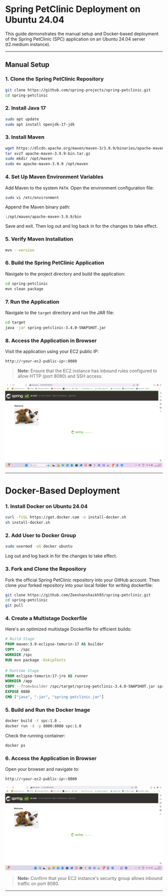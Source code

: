 # Spring PetClinic Deployment on Ubuntu 24.04

This guide demonstrates the manual setup and Docker-based deployment of the Spring PetClinic (SPC) application on an Ubuntu 24.04 server (t2.medium instance).

---

## Manual Setup

### 1. Clone the Spring PetClinic Repository

```bash
git clone https://github.com/spring-projects/spring-petclinic.git
cd spring-petclinic
```

### 2. Install Java 17

```bash
sudo apt update 
sudo apt install openjdk-17-jdk
```

### 3. Install Maven

```bash
wget https://dlcdn.apache.org/maven/maven-3/3.9.9/binaries/apache-maven-3.9.9-bin.tar.gz
tar xvzf apache-maven-3.9.9-bin.tar.gz
sudo mkdir /opt/maven
sudo mv apache-maven-3.9.9 /opt/maven
```

### 4. Set Up Maven Environment Variables

Add Maven to the system `PATH`. Open the environment configuration file:

```bash
sudo vi /etc/environment
```

Append the Maven binary path:

```
:/opt/maven/apache-maven-3.9.9/bin
```

Save and exit. Then log out and log back in for the changes to take effect.

### 5. Verify Maven Installation

```bash
mvn --version
```

### 6. Build the Spring PetClinic Application

Navigate to the project directory and build the application:

```bash
cd spring-petclinic
mvn clean package
```

### 7. Run the Application

Navigate to the `target` directory and run the JAR file:

```bash
cd target
java -jar spring-petclinic-3.4.0-SNAPSHOT.jar
```

### 8. Access the Application in Browser

Visit the application using your EC2 public IP:

```bash
http://<your-ec2-public-ip>:8080
```

> **Note:** Ensure that the EC2 instance has inbound rules configured to allow HTTP (port 8080) and SSH access.

![Spring PetClinic Manual](images/image.png)

---

# Docker-Based Deployment

### 1. Install Docker on Ubuntu 24.04

```bash
curl -fsSL https://get.docker.com -o install-docker.sh
sh install-docker.sh
```

### 2. Add User to Docker Group

```bash
sudo usermod -aG docker ubuntu
```

Log out and log back in for the changes to take effect.

### 3. Fork and Clone the Repository

Fork the official Spring PetClinic repository into your GitHub account. Then clone your forked repository into your local folder for writing dockerfile:

```bash
git clone https://github.com/Zeeshanshaikh93/spring-petclinic.git
cd spring-petclinic
git pull
```

### 4. Create a Multistage Dockerfile

Here's an optimized multistage Dockerfile for efficient builds:

```dockerfile
# Build Stage
FROM maven:3.9-eclipse-temurin-17 AS builder
COPY . /spc
WORKDIR /spc
RUN mvn package -DskipTests

# Runtime Stage
FROM eclipse-temurin:17-jre AS runner
WORKDIR /app
COPY --from=builder /spc/target/spring-petclinic-3.4.0-SNAPSHOT.jar spring-petclinic.jar
EXPOSE 8080
CMD ["java", "-jar", "spring-petclinic.jar"]
```

### 5. Build and Run the Docker Image

```bash
docker build -t spc:1.0 .
docker run -d -p 8080:8080 spc:1.0
```

Check the running container:

```bash
docker ps
```

### 6. Access the Application in Browser

Open your browser and navigate to:

```bash
http://<your-ec2-public-ip>:8080
```

![Spring PetClinic Docker](images/image01.png)

> **Note:** Confirm that your EC2 instance's security group allows inbound traffic on port 8080.

---
